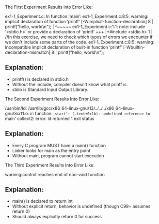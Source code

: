 The First Experiment Results into Error Like:

ex1-1_Experiment.c: In function ‘main’:
ex1-1_Experiment.c:8:5: warning: implicit declaration of function ‘printf’ [-Wimplicit-function-declaration]
    8 |     printf("hello, world\n");
      |     ^~~~~~
ex1-1_Experiment.c:1:1: note: include ‘<stdio.h>’ or provide a declaration of ‘printf’
  +++ |+#include <stdio.h>
    1 | //In this exercise, we need to check which types of errors we encounter if we don't include some parts of the code.
ex1-1_Experiment.c:8:5: warning: incompatible implicit declaration of built-in function ‘printf’ [-Wbuiltin-declaration-mismatch]
    8 |     printf("hello, world\n");

## Explanation:

- printf() is declared in stdio.h
- Without the include, compiler doesn't know what printf is.
- stdio is Standard Input Output Library.


The Second Experiment Results Into Error Like:

/usr/bin/ld: /usr/lib/gcc/x86_64-linux-gnu/13/../../../x86_64-linux-gnu/Scrt1.o: in function `_start':
(.text+0x1b): undefined reference to `main'
collect2: error: ld returned 1 exit status

## Explanation:

- Every C program MUST have a main() function
- Linker looks for main as the entry point
- Without main, program cannot start execution


The Third Experiment Results Into Error Like:

warning:control reaches end of non-void function

## Explanation:

- main() is declared to return int
- Without explicit return, behavior is undefined (though C99+ assumes return 0)
- Should always explicitly return 0 for success

